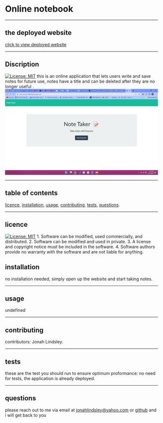 
  # Online notebook  
  ***
  ## the deployed website  
  [click to view deployed website](https://intense-dusk-58904.herokuapp.com/)
  ***
  ## Discription 
  [![License: MIT](https://img.shields.io/badge/License-MIT-yellow.svg)](https://opensource.org/licenses/MIT)
  this is an online application that lets users write and save notes for future use, notes have a title and can be deleted after they are no longer useful   .  
  ![screenshot of deployed application.](Develop\assets\deployed-note-taker.png)
  ***
  ## table of contents
  [licence](#licence), 
  [installation](#installation), 
  [usage](#usage), 
  [contributing](#contributing), 
  [tests](#tests), 
  [questions](#questions).
  ***
  ## licence 
   [![License: MIT](https://img.shields.io/badge/License-MIT-yellow.svg)](https://opensource.org/licenses/MIT)
    1. Software can be modified, used commercially, and distributed.
    2. Software can be modified and used in private.
    3. A license and copyright notice must be included in the software.
    4. Software authors provide no warranty with the software and are not liable for anything.
  ## installation
  no installation needed, simply open up the website and start taking notes.   
  ***
  ## usage
  undefined  
  ***
  ## contributing 
  contributors: Jonah Lindsley.  
  ***
  ##  tests
  these are the test you should run to ensure optimum proformance: no need for tests, the application is already deployed.  
  ***
  ## questions 
  please reach out to me via email at jonahlindsley@yahoo.com or [github](https://github.com/jonahlindsley) and i will get back to you 
